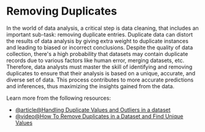 # Removing Duplicates

In the world of data analysis, a critical step is data cleaning, that includes an important sub-task: removing duplicate entries. Duplicate data can distort the results of data analysis by giving extra weight to duplicate instances and leading to biased or incorrect conclusions. Despite the quality of data collection, there's a high probability that datasets may contain duplicate records due to various factors like human error, merging datasets, etc. Therefore, data analysts must master the skill of identifying and removing duplicates to ensure that their analysis is based on a unique, accurate, and diverse set of data. This process contributes to more accurate predictions and inferences, thus maximizing the insights gained from the data.

Learn more from the following resources:

- [@article@Handling Duplicate Values and Outliers in a dataset](https://medium.com/@ayushmandurgapal/handling-duplicate-values-and-outliers-in-a-dataset-b00ce130818e)
- [@video@How To Remove Duplicates in a Dataset and Find Unique Values](https://www.youtube.com/watch?v=KBzYrvjUsps)